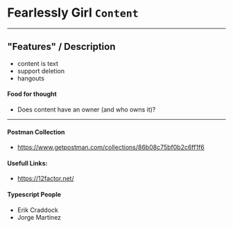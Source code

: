 # Fearlessly Girl `Content`
---

## "Features" / Description
- content is text
- support deletion
- hangouts

#### Food for thought
- Does content have an owner (and who owns it)?
---

#### Postman Collection
- https://www.getpostman.com/collections/86b08c75bf0b2c6ff1f6

#### Usefull Links:
- https://12factor.net/

#### Typescript People
- Erik Craddock 
- Jorge Martinez
